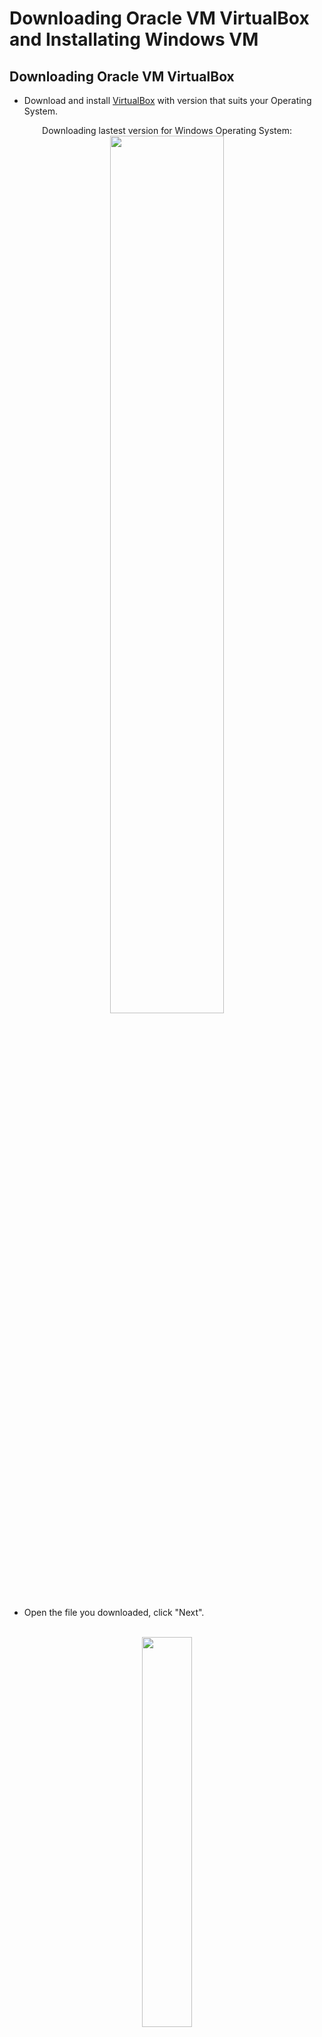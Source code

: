 #  Downloading Oracle VM VirtualBox and Installating Windows VM

<h2>Downloading Oracle VM VirtualBox</h2>

- Download and install [VirtualBox](https://www.virtualbox.org/wiki/Downloads) with version that suits your Operating System.


<p align="center">
Downloading lastest version for Windows Operating System: <br/>
<img src="https://i.imgur.com/83PDnPZ.png" height="60%" width="60%" alt=""/>
<br />

- Open the file you downloaded, click "Next".

<p align="center">
<br/>
<img src="https://i.imgur.com/RgO24SW.png" height="40%" width="40%" alt=""/>
<br />

- Choose the directory that you want your Oracle VM VirtualBox to be in and click "Next".

<p align="center">
<br/>
<img src="https://i.imgur.com/lF6TYFl.png" height="40%" width="40%" alt=""/>
<br />

- Depends on your preferences, you can keep everything default and click "Next".

<p align="center">
<br/>
<img src="https://i.imgur.com/e49cFtV.png" height="40%" width="40%" alt=""/>
<br />

- Click "Yes".

<p align="center">
<br/>
<img src="https://i.imgur.com/MG2wrfq.png" height="40%" width="40%" alt=""/>
<br />

- Click "Install".

<p align="center">
<br/>
<img src="https://i.imgur.com/VGBJHrw.png" height="40%" width="40%" alt=""/>
<br />

- Successfully Installed Oracle VM VirtualVox, Click "Finish".

<p align="center">
<br/>
<img src="https://i.imgur.com/cWcxajE.png" height="40%" width="40%" alt=""/>
<br />

- Open VirtualBox, if installed correctly, VirtualBox will look like this:

<p align="center">
Oracle VM VirtualBox: <br/>
<img src="https://i.imgur.com/mobnuBm.png" height="60%" width="60%" alt=""/>
<br />

<h2></h2>

<h2>Installation of Windows VM into VirtualBox</h2>

- Open VirtualBox and click on New.

<p align="center">
<br/>
<img src="https://i.imgur.com/IHuHKMY.png" height="60%" width="60%" alt=""/>
<br />

- Under Name and Operating System:
  - Name the Virtual Machine, I will be naming it Nessus because I will be using Nessus on the Virtual Machine.
  - Select the Windows ISO Image that we downloaded on the last part.

<p align="center">
<br/>
<img src="https://i.imgur.com/Gq6TlLm.png" height="60%" width="60%" alt=""/>
<br />

- Under Unattended Install
  - Change Username: Admin.
  - Change to your own Password.
  - Change the Hostname: Nessus.
  - Change Domain Name: nessus.virtualbox.org.
  - Check the box for Guest Additions.
  - Find the VBoxGuestAdditions.iso in the folder you downloaded VirtualBox.
    - This will allow us to copy and paste between the VM and our environment.

<p align="center">
<br/>
<img src="https://i.imgur.com/ixdtEO1.png" height="60%" width="60%" alt=""/>
<br />

- Under Hardware:
  - Base Memory: Put around 8000 MB. (Depends how powerful is your PC, you can put less)
  - Processor: Put 2 CPUs. (Depends how powerful is your PC, you can put less)
    - The more you put the faster the VM will be.

<p align="center">
<br/>
<img src="https://i.imgur.com/9KnFMNH.png" height="60%" width="60%" alt=""/>
<br />

- Under Hard Disk:
  - Should keep everything default, Size should be at least 25 GB but I will keep it as 50 GB.
 
<p align="center">
<br/>
<img src="https://i.imgur.com/kLLG3eq.png" height="60%" width="60%" alt=""/>
<br />

- Windows VM will start Installing.

<p align="center">
<br/>
<img src="https://i.imgur.com/Nc4lWi2.png" height="60%" width="60%" alt=""/>
<br />

- Windows VM have successfully installed.

<p align="center">
<br/>
<img src="https://i.imgur.com/bves9Rb.png" height="60%" width="60%" alt=""/>
<br />


<h2></h2>

# Side Note:

- If you came across this error:

<p align="center">
<br/>
<img src="https://i.imgur.com/Bxwz4Us.png" height="30%" width="30%" alt=""/>
<br />

- Go to your folder where you downloaded Oracle Virtual Box
  - Oracle Virtual Box > drivers > vboxsup
  - Right click on VBoxSup.inf > install
 
<p align="center">
<br/>
<img src="https://i.imgur.com/oINHXop.png" height="50%" width="50%" alt=""/>
<br />
